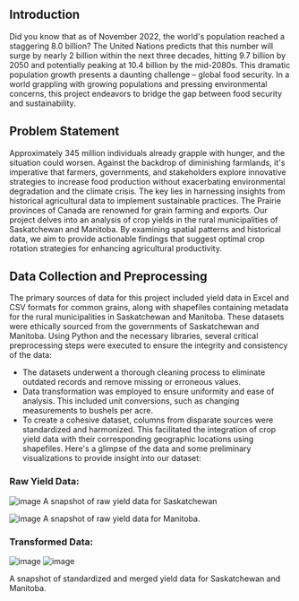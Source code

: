 ## Introduction
Did you know that as of November 2022, the world's population reached a staggering 8.0 billion? The United Nations predicts that this number will surge by nearly 2 billion within the next three decades, hitting 9.7 billion by 2050 and potentially peaking at 10.4 billion by the mid-2080s. This dramatic population growth presents a daunting challenge – global food security. 
In a world grappling with growing populations and pressing environmental concerns, this project endeavors to bridge the gap between food security and sustainability.

## Problem Statement
Approximately 345 million individuals already grapple with hunger, and the situation could worsen.
Against the backdrop of diminishing farmlands, it's imperative that farmers, governments, and stakeholders explore innovative strategies to increase food production without exacerbating environmental degradation and the climate crisis. The key lies in harnessing insights from historical agricultural data to implement sustainable practices.
The Prairie provinces of Canada are renowned for grain farming and exports. Our project delves into an analysis of crop yields in the rural municipalities of Saskatchewan and Manitoba. By examining spatial patterns and historical data, we aim to provide actionable findings that suggest optimal crop rotation strategies for enhancing agricultural productivity.

## Data Collection and Preprocessing
The primary sources of data for this project included yield data in Excel and CSV formats for common grains, along with shapefiles containing metadata for the rural municipalities in Saskatchewan and Manitoba. These datasets were ethically sourced from the governments of Saskatchewan and Manitoba.
Using Python and the necessary libraries, several critical preprocessing steps were executed to ensure the integrity and consistency of the data:
*	The datasets underwent a thorough cleaning process to eliminate outdated records and remove missing or erroneous values.
*	Data transformation was employed to ensure uniformity and ease of analysis. This included unit conversions, such as changing measurements to bushels per acre.
*	To create a cohesive dataset, columns from disparate sources were standardized and harmonized. This facilitated the integration of crop yield data with their corresponding geographic locations using shapefiles.
Here's a glimpse of the data and some preliminary visualizations to provide insight into our dataset:
### Raw Yield Data:
![image](https://github.com/Minidoughnut/AgTech/assets/104665188/ce1b2b01-ea15-46ed-8d7a-353bd1f560b8)
A snapshot of raw yield data for Saskatchewan

 ![image](https://github.com/Minidoughnut/AgTech/assets/104665188/61743d43-e2e5-424d-a900-bcb1480e7b27)
A snapshot of raw yield data for Manitoba.
 
### Transformed Data:
 ![image](https://github.com/Minidoughnut/AgTech/assets/104665188/ffd9784c-3902-4331-b9f6-5ba72037b2f4)
 ![image](https://github.com/Minidoughnut/AgTech/assets/104665188/2a17482e-b763-43e4-81fc-589b570a25be)

A snapshot of standardized and merged yield data for Saskatchewan and Manitoba.
